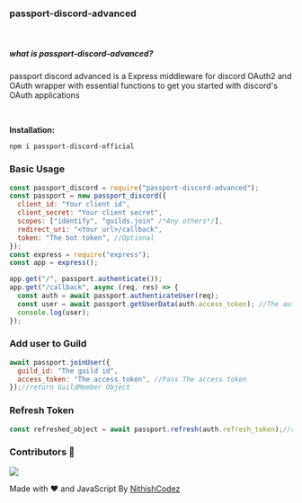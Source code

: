 **<h3>passport-discord-advanced</h3>**
<br>

**<h5>what is passport-discord-advanced?</h5>**
passport discord advanced is a Express middleware for discord OAuth2 and OAuth wrapper with essential functions to get you started with discord's OAuth applications

<br>

**Installation:**

```
npm i passport-discord-official
```

### **Basic Usage**

```js
const passport_discord = require("passport-discord-advanced");
const passport = new passport_discord({
  client_id: "Your client id",
  client_secret: "Your client secret",
  scopes: ["identify", "guilds.join" /*Any others*/],
  redirect_uri: "<Your url>/callback",
  token: "The bot token", //Optional
});
const express = require("express");
const app = express();

app.get("/", passport.authenticate());
app.get("/callback", async (req, res) => {
  const auth = await passport.authenticateUser(req);
  const user = await passport.getUserData(auth.access_token); //The authed user's data
  console.log(user);
});
```

### Add user to Guild

```js
await passport.joinUser({
  guild_id: "The guild id",
  access_token: "The access_token", //Pass The access token
});//return GuildMember Object
```

### Refresh Token

```js
const refreshed_object = await passport.refresh(auth.refresh_token);//return new object with access_token and refresh_token
```

### Contributors 📘

<a href="https://github.com/NithishCodez/passport-discord-advanced/graphs/contributors">
  <img src="https://contributors-img.web.app/image?repo=NithishCodez/passport-discord-advanced" />
</a>

Made with ♥ and JavaScript By [NithishCodez](https://github.com/NithishCodez)